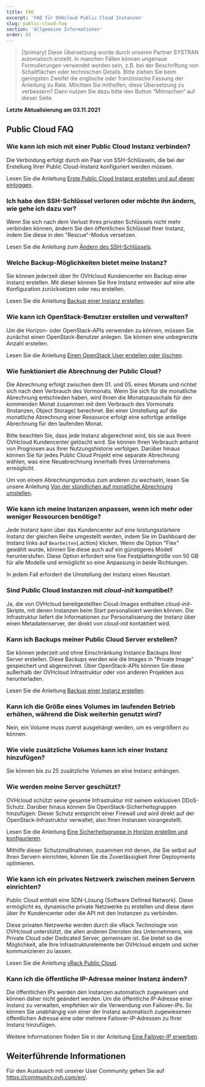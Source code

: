 ```yaml
---
title: FAQ
excerpt: 'FAQ für OVHcloud Public Cloud Instanzen'
slug: public-cloud-faq
section: 'Allgemeine Informationen'
order: 01
---
```


> [!primary]
> Diese Übersetzung wurde durch unseren Partner SYSTRAN automatisch erstellt. In manchen Fällen können ungenaue Formulierungen verwendet worden sein, z.B. bei der Beschriftung von Schaltflächen oder technischen Details. Bitte ziehen Sie beim geringsten Zweifel die englische oder französische Fassung der Anleitung zu Rate. Möchten Sie mithelfen, diese Übersetzung zu verbessern? Dann nutzen Sie dazu bitte den Button “Mitmachen“ auf dieser Seite.
>

**Letzte Aktualisierung am 03.11.2021**

## Public Cloud FAQ

### Wie kann ich mich mit einer Public Cloud Instanz verbinden?

Die Verbindung erfolgt durch ein Paar von SSH-Schlüsseln, die bei der Erstellung Ihrer Public Cloud-Instanz konfiguriert werden müssen.

Lesen Sie die Anleitung [Erste Public Cloud Instanz erstellen und auf dieser einloggen](../public-cloud-erste-schritte/).

### Ich habe den SSH-Schlüssel verloren oder möchte ihn ändern, wie gehe ich dazu vor?

Wenn Sie sich nach dem Verlust Ihres privaten Schlüssels nicht mehr verbinden können, ändern Sie den öffentlichen Schlüssel Ihrer Instanz, indem Sie diese in den "Rescue"-Modus versetzen.

Lesen Sie die Anleitung zum [Ändern des SSH-Schlüssels](../nderung_des_ssh_schlussels_bei_verlust/).

### Welche Backup-Möglichkeiten bietet meine Instanz?

Sie können jederzeit über Ihr OVHcloud Kundencenter ein Backup einer Instanz erstellen. Mit dieser können Sie Ihre Instanz entweder auf eine alte Konfiguration zurücksetzen oder neu erstellen.

Lesen Sie die Anleitung [Backup einer Instanz erstellen](../ein_backup_einer_instanz_erstellen/).

### Wie kann ich OpenStack-Benutzer erstellen und verwalten?  

Um die Horizon- oder OpenStack-APIs verwenden zu können, müssen Sie zunächst einen OpenStack-Benutzer anlegen. Sie können eine unbegrenzte Anzahl erstellen.

Lesen Sie die Anleitung [Einen OpenStack User erstellen oder löschen](../openstack-user-erstellen-loeschen/).

### Wie funktioniert die Abrechnung der Public Cloud?

Die Abrechnung erfolgt zwischen dem 01\. und 05\. eines Monats und richtet sich nach dem Verbrauch des Vormonats. Wenn Sie sich für die monatliche Abrechnung entschieden haben, wird Ihnen die Monatspauschale für den kommenden Monat zusammen mit dem Verbrauch des Vormonats (Instanzen, Object Storage) berechnet. Bei einer Umstellung auf die monatliche Abrechnung einer Ressource erfolgt eine sofortige anteilige Abrechnung für den laufenden Monat.

Bitte beachten Sie, dass jede Instanz abgerechnet wird, bis sie aus Ihrem OVHcloud Kundencenter gelöscht wird.
Sie können Ihren Verbrauch anhand von Prognosen aus Ihrer Nutzungshistorie verfolgen. Darüber hinaus können Sie für jedes Public Cloud Projekt eine separate Abrechnung wählen, was eine Neuabrechnung innerhalb Ihres Unternehmens ermöglicht.

Um von einem Abrechnungsmodus zum anderen zu wechseln, lesen Sie unsere Anleitung [Von der stündlichen auf monatliche Abrechnung umstellen](../abrechnungsart-aendern-public-cloud/).

### Wie kann ich meine Instanzen anpassen, wenn ich mehr oder weniger Ressourcen benötige?

Jede Instanz kann über das Kundencenter auf eine leistungsstärkere Instanz der gleichen Reihe umgestellt werden, indem Sie im Dashboard der Instanz links auf `Bearbeiten`{.action} klicken. Wenn die Option "Flex" gewählt wurde, können Sie diese auch auf ein günstigeres Modell herunterstufen. Diese Option erfordert eine fixe Festplattengröße von 50 GB für alle Modelle und ermöglicht so eine Anpassung in beide Richtungen.

In jedem Fall erfordert die Umstellung der Instanz einen Neustart.

### Sind Public Cloud Instanzen mit *cloud-init* kompatibel?

Ja, die von OVHcloud bereitgestellten Cloud-Images enthalten *cloud-init*-Skripte, mit denen Instanzen beim Start personalisiert werden können. Die Infrastruktur liefert die Informationen zur Personalisierung der Instanz über einen Metadatenserver, der direkt von *cloud-init* kontaktiert wird.

### Kann ich Backups meiner Public Cloud Server erstellen?

Sie können jederzeit und ohne Einschränkung Instance Backups Ihrer Server erstellen. Diese Backups werden wie die Images in "Private Image" gespeichert und abgerechnet. Über OpenStack-APIs können Sie diese außerhalb der OVHcloud Infrastruktur oder von anderen Projekten aus herunterladen.

Lesen Sie die Anleitung [Backup einer Instanz erstellen](../ein_backup_einer_instanz_erstellen/).

### Kann ich die Größe eines Volumes im laufenden Betrieb erhöhen, während die Disk weiterhin genutzt wird?

Nein, ein Volume muss zuerst ausgehängt werden, um es vergrößern zu können.

### Wie viele zusätzliche Volumes kann ich einer Instanz hinzufügen?

Sie können bis zu 25 zusätzliche Volumes an eine Instanz anhängen.

### Wie werden meine Server geschützt?

OVHcloud schützt seine gesamte Infrastruktur mit seinem exklusiven DDoS-Schutz. Darüber hinaus können Sie OpenStack-Sicherheitsgruppen hinzufügen: Dieser Schutz entspricht einer Firewall und wird direkt auf der OpenStack-Infrastruktur verwaltet, also Ihren Instanzen vorangestellt.

Lesen Sie die Anleitung [Eine Sicherheitsgruppe in Horizon erstellen und konfigurieren](../eine-sicherheitsgruppe-konfigurieren-horizon/).

Mithilfe dieser Schutzmaßnahmen, zusammen mit denen, die Sie selbst auf Ihren Servern einrichten, können Sie die Zuverlässigkeit Ihrer Deployments optimieren.

### Wie kann ich ein privates Netzwerk zwischen meinen Servern einrichten?

Public Cloud enthält eine SDN-Lösung (Software Defined Network). Diese ermöglicht es, dynamische private Netzwerke zu erstellen und diese dann über Ihr Kundencenter oder die API mit den Instanzen zu verbinden.

Diese privaten Netzwerke werden durch die vRack Technologie von OVHcloud unterstützt, die allen anderen Diensten des Unternehmens, wie Private Cloud oder Dedicated Server, gemeinsam ist. Sie bietet so die Möglichkeit, alle Ihre Infrastrukturelemente bei OVHcloud einzeln und sicher kommunizieren zu lassen.

Lesen Sie die Anleitung [vRack Public Cloud](https://docs.ovh.com/gb/en/public-cloud/public-cloud-vrack/).

### Kann ich die öffentliche IP-Adresse meiner Instanz ändern?

Die öffentlichen IPs werden den Instanzen automatisch zugewiesen und können daher nicht geändert werden. Um die öffentliche IP-Adresse einer Instanz zu verwalten, empfehlen wir die Verwendung von Failover-IPs. So können Sie unabhängig von einer der Instanz automatisch zugewiesenen öffentlichen Adresse eine oder mehrere Failover-IP-Adressen zu Ihrer Instanz hinzufügen.

Weitere Informationen finden Sie in der Anleitung [Eine Failover-IP erwerben](../eine-failover-ip-erwerben/).


## Weiterführende Informationen

Für den Austausch mit unserer User Community gehen Sie auf <https://community.ovh.com/en/>.
